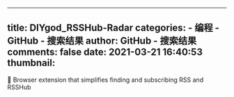 
---
title: DIYgod_RSSHub-Radar
categories: 
    - 编程
    - GitHub - 搜索结果
author: GitHub - 搜索结果
comments: false
date: 2021-03-21 16:40:53
thumbnail: 
---

<div>   
🍰 Browser extension that simplifies finding and subscribing RSS and RSSHub  
</div>
            